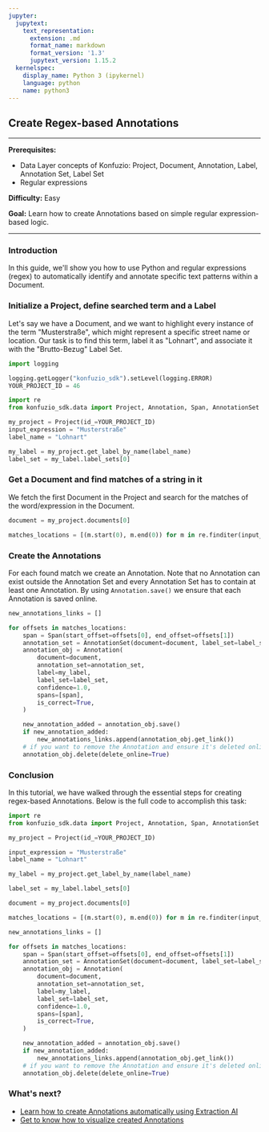 ```yaml
---
jupyter:
  jupytext:
    text_representation:
      extension: .md
      format_name: markdown
      format_version: '1.3'
      jupytext_version: 1.15.2
  kernelspec:
    display_name: Python 3 (ipykernel)
    language: python
    name: python3
---
```


## Create Regex-based Annotations

---

**Prerequisites:** 

- Data Layer concepts of Konfuzio: Project, Document, Annotation, Label, Annotation Set, Label Set
- Regular expressions

**Difficulty:** Easy

**Goal:** Learn how to create Annotations based on simple regular expression-based logic.

---

### Introduction

In this guide, we'll show you how to use Python and regular expressions (regex) to automatically identify and annotate specific text patterns within a Document. 

### Initialize a Project, define searched term and a Label

Let's say we have a Document, and we want to highlight every instance of the term "Musterstraße", which might represent a specific street name or location. Our task is to find this term, label it as "Lohnart", and associate it with the "Brutto-Bezug" Label Set.

```python editable=true slideshow={"slide_type": ""} tags=["remove-cell"] vscode={"languageId": "plaintext"}
import logging

logging.getLogger("konfuzio_sdk").setLevel(logging.ERROR)
YOUR_PROJECT_ID = 46
```

```python editable=true slideshow={"slide_type": ""} vscode={"languageId": "plaintext"}
import re
from konfuzio_sdk.data import Project, Annotation, Span, AnnotationSet

my_project = Project(id_=YOUR_PROJECT_ID)
input_expression = "Musterstraße"
label_name = "Lohnart"

my_label = my_project.get_label_by_name(label_name)
label_set = my_label.label_sets[0]
```

### Get a Document and find matches of a string in it

We fetch the first Document in the Project and search for the matches of the word/expression in the Document.

```python editable=true slideshow={"slide_type": ""}
document = my_project.documents[0]

matches_locations = [(m.start(0), m.end(0)) for m in re.finditer(input_expression, document.text)]
```

### Create the Annotations

For each found match we create an Annotation. Note that no Annotation can exist outside the Annotation Set and every Annotation Set has to contain at least one Annotation.
By using `Annotation.save()` we ensure that each Annotation is saved online.

```python editable=true slideshow={"slide_type": ""} tags=["remove-output"]
new_annotations_links = []

for offsets in matches_locations:
    span = Span(start_offset=offsets[0], end_offset=offsets[1])
    annotation_set = AnnotationSet(document=document, label_set=label_set)
    annotation_obj = Annotation(
        document=document,
        annotation_set=annotation_set,
        label=my_label,
        label_set=label_set,
        confidence=1.0,
        spans=[span],
        is_correct=True,
    )

    new_annotation_added = annotation_obj.save()
    if new_annotation_added:
        new_annotations_links.append(annotation_obj.get_link())
    # if you want to remove the Annotation and ensure it's deleted online, you can use the following:
    annotation_obj.delete(delete_online=True)
```

### Conclusion
In this tutorial, we have walked through the essential steps for creating regex-based Annotations. Below is the full code to accomplish this task:

```python editable=true slideshow={"slide_type": ""} tags=["skip-execution", "skip-nbeval"] vscode={"languageId": "plaintext"}
import re
from konfuzio_sdk.data import Project, Annotation, Span, AnnotationSet

my_project = Project(id_=YOUR_PROJECT_ID)

input_expression = "Musterstraße"
label_name = "Lohnart"

my_label = my_project.get_label_by_name(label_name)

label_set = my_label.label_sets[0]

document = my_project.documents[0]

matches_locations = [(m.start(0), m.end(0)) for m in re.finditer(input_expression, document.text)]

new_annotations_links = []

for offsets in matches_locations:
    span = Span(start_offset=offsets[0], end_offset=offsets[1])
    annotation_set = AnnotationSet(document=document, label_set=label_set)
    annotation_obj = Annotation(
        document=document,
        annotation_set=annotation_set,
        label=my_label,
        label_set=label_set,
        confidence=1.0,
        spans=[span],
        is_correct=True,
    )

    new_annotation_added = annotation_obj.save()
    if new_annotation_added:
        new_annotations_links.append(annotation_obj.get_link())
    # if you want to remove the Annotation and ensure it's deleted online, you can use the following:
    annotation_obj.delete(delete_online=True)
```

### What's next?

- [Learn how to create Annotations automatically using Extraction AI](https://dev.konfuzio.com/sdk/tutorials/information_extraction/index.html)
- [Get to know how to visualize created Annotations](https://dev.konfuzio.com//sdk/explanations.html#coordinates-system)